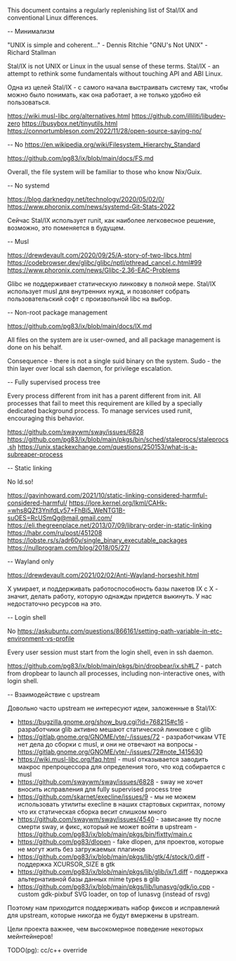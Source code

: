 This document contains a regularly replenishing list of Stal/IX and conventional Linux differences.

-- Минимализм

"UNIX is simple and coherent..." - Dennis Ritchie
"GNU's Not UNIX" -  Richard Stallman

Stal/IX is not UNIX or Linux in the usual sense of these terms.
Stal/IX - an attempt to rethink some fundamentals without touching API and ABI Linux.

Одна из целей Stal/IX - с самого начала выстраивать систему так, чтобы можно было понимать, как она работает, а не только удобно ей пользоваться.

https://wiki.musl-libc.org/alternatives.html
https://github.com/illiliti/libudev-zero
https://busybox.net/tinyutils.html
https://connortumbleson.com/2022/11/28/open-source-saying-no/

-- No https://en.wikipedia.org/wiki/Filesystem_Hierarchy_Standard

https://github.com/pg83/ix/blob/main/docs/FS.md

Overall, the file system will be familiar to those who know Nix/Guix.

-- No systemd

https://blog.darknedgy.net/technology/2020/05/02/0/
https://www.phoronix.com/news/systemd-Git-Stats-2022

Сейчас Stal/IX использует runit, как наиболее легковесное решение, возможно, это поменяется в будущем.

-- Musl

https://drewdevault.com/2020/09/25/A-story-of-two-libcs.html
https://codebrowser.dev/glibc/glibc/nptl/pthread_cancel.c.html#99
https://www.phoronix.com/news/Glibc-2.36-EAC-Problems

Glibc не поддерживает статическую линковку в полной мере. Stal/IX использует musl для внутренних нужд, и позволяет собрать пользовательский софт с произвольной libc на выбор.

-- Non-root package management

https://github.com/pg83/ix/blob/main/docs/IX.md

All files on the system are ix user-owned, and all package management is done on his behalf.

Consequence - there is not a single suid binary on the system. Sudo - the thin layer over local ssh daemon, for privilege escalation.

-- Fully supervised process tree

Every process different from init has a parent different from init. All processes that fail to meet this requirement are killed by a specially dedicated background process. To manage services used runit, encouraging this behavior.

https://github.com/swaywm/sway/issues/6828
https://github.com/pg83/ix/blob/main/pkgs/bin/sched/staleprocs/staleprocs.sh
https://unix.stackexchange.com/questions/250153/what-is-a-subreaper-process

-- Static linking

No ld.so!

https://gavinhoward.com/2021/10/static-linking-considered-harmful-considered-harmful/
https://lore.kernel.org/lkml/CAHk-=whs8QZf3YnifdLv57+FhBi5_WeNTG1B-suOES=RcUSmQg@mail.gmail.com/
https://eli.thegreenplace.net/2013/07/09/library-order-in-static-linking
https://habr.com/ru/post/451208
https://lobste.rs/s/adr60v/single_binary_executable_packages
https://nullprogram.com/blog/2018/05/27/

-- Wayland only

https://drewdevault.com/2021/02/02/Anti-Wayland-horseshit.html

X умирает, и поддерживать работоспособность базы пакетов IX с X - значит, делать работу, которую однажды придется выкинуть. У нас недостаточно ресурсов на это.

-- Login shell

No https://askubuntu.com/questions/866161/setting-path-variable-in-etc-environment-vs-profile

Every user session must start from the login shell, even in ssh daemon.

https://github.com/pg83/ix/blob/main/pkgs/bin/dropbear/ix.sh#L7 - patch from dropbear to launch all processes, including non-interactive ones, with login shell.

-- Взаимодействие с upstream

Довольно часто upstream не интересуют идеи, заложенные в Stal/IX:

* https://bugzilla.gnome.org/show_bug.cgi?id=768215#c16 - разработчики glib активно мешают статической линковке с glib
* https://gitlab.gnome.org/GNOME/vte/-/issues/72 - разработчикам VTE нет дела до сборки с musl, и они не отвечают на вопросы - https://gitlab.gnome.org/GNOME/vte/-/issues/72#note_1415630
* https://wiki.musl-libc.org/faq.html - musl отказывается заводить макрос препроцессора для определения того, что код собирается с musl
* https://github.com/swaywm/sway/issues/6828 - sway не хочет вносить исправления для fully supervised process tree
* https://github.com/skarnet/execline/issues/9 - мы не можем использовать утилиты execline в наших стартовых скриптах, потому что их статическая сборка весит слишком много
* https://github.com/swaywm/sway/issues/4540 - зависание tty после смерти sway, и фикс, который не может войти в upstream - https://github.com/pg83/ix/blob/main/pkgs/bin/fixtty/main.c
* https://github.com/pg83/dlopen - fake dlopen, для проектов, которые не могут жить без загружаемых плагинов
* https://github.com/pg83/ix/blob/main/pkgs/lib/gtk/4/stock/0.diff - поддержка XCURSOR_SIZE в gtk
* https://github.com/pg83/ix/blob/main/pkgs/lib/glib/ix/1.diff - поддержка альтернативной базы данных mime types в glib
* https://github.com/pg83/ix/blob/main/pkgs/lib/lunasvg/gdk/io.cpp - custom gdk-pixbuf SVG loader, on top of lunasvg (instead of rsvg)

Поэтому нам приходится поддерживать набор фиксов и исправлений для upstream, которые никогда не будут вмержены в upstream.

Цели проекта важнее, чем высокомерное поведение некоторых мейнтейнеров!

TODO(pg): cc/c++ override
